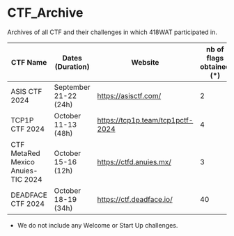 # CTF_Archive
Archives of all CTF and their challenges in which 418WAT participated in.

| CTF Name      | Dates (Duration) | Website | nb of flags obtained (*) | Ranking |
| ------------- | ---------------- | ------- | -------------------- | ------- |
| ASIS CTF 2024 | September 21-22 (24h)| https://asisctf.com/ | 2 | 53th |
| TCP1P CTF 2024 | October 11-13 (48h) | https://tcp1p.team/tcp1pctf-2024 | 4 | 134th |
| CTF MetaRed Mexico Anuies-TIC 2024 | October 15-16 (12h) | https://ctfd.anuies.mx/ | 3 | 98th |
| DEADFACE CTF 2024 | October 18-19 (34h) | https://ctf.deadface.io/ | 40 | 87th |
* We do not include any Welcome or Start Up challenges.
